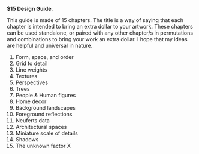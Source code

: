 **$15 Design Guide**.

This guide is made of 15 chapters. The title is a way of saying that each chapter is intended to bring an extra dollar to your artwork. These chapters can be used standalone, or paired with any other chapter/s in permutations and combinations to bring your work an extra dollar. I hope that my ideas are helpful and universal in nature.

1. Form, space, and order
2. Grid to detail
3. Line weights
4. Textures
5. Perspectives
6. Trees
7. People & Human figures
8. Home decor
9. Background landscapes
10. Foreground reflections
11. Neuferts data
12. Architectural spaces
13. Miniature scale of details
14. Shadows
15. The unknown factor X
